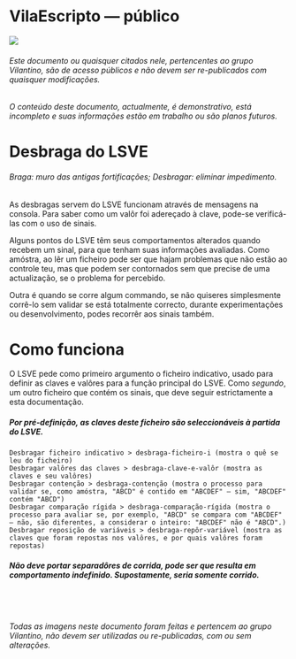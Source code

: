 ﻿# VilaEscripto — público
<img src="https://user-images.githubusercontent.com/118770355/232245381-213897db-1ce7-4705-8b57-bba86627b3d5.png"/> 

###### Este documento ou quaisquer citados nele, pertencentes ao grupo Vilantino, são de acesso públicos e não devem ser re-publicados com quaisquer modificações. 

###### O conteúdo deste documento, actualmente, é demonstrativo, está incompleto e suas informações estão em trabalho ou são planos futuros.

# Desbraga do LSVE
###### Braga: muro das antigas fortificações; Desbragar: eliminar impedimento.

As desbragas servem do LSVE funcionam através de mensagens na consola. Para saber como um valôr foi adereçado à clave, pode-se verificá-las com o uso de sinais.

Alguns pontos do LSVE têm seus comportamentos alterados quando recebem um sinal, para que tenham suas informações avaliadas. 
Como amóstra, ao lêr um ficheiro pode ser que hajam problemas que não estão ao controle teu, mas que podem ser contornados sem que precise de uma actualização, se o problema for percebido.

Outra é quando se corre algum commando, se não quiseres simplesmente corrê-lo sem validar se está totalmente correcto, durante experimentações ou desenvolvimento, podes recorrêr aos sinais também.

# Como funciona

O LSVE pede como primeiro argumento o ficheiro indicativo, usado para definir as claves e valôres para a função principal do LSVE. 
Como *segundo*, um outro ficheiro que contém os sinais, que deve seguir estrictamente a esta documentação.

##### Por pré-definição, as claves deste ficheiro são seleccionáveis à partida do LSVE.

	Desbragar ficheiro indicativo > desbraga-ficheiro-i (mostra o quê se leu do ficheiro)
	Desbragar valôres das claves > desbraga-clave-e-valôr (mostra as claves e seu valôres)
	Desbragar contenção > desbraga-contenção (mostra o processo para validar se, como amóstra, "ABCD" é contido em "ABCDEF" ― sim, "ABCDEF" contém "ABCD")
	Desbragar comparação rígida > desbraga-comparação-rígida (mostra o processo para avaliar se, por exemplo, "ABCD" se compara com "ABCDEF" ― não, são diferentes, a considerar o inteiro: "ABCDEF" não é "ABCD".)
	Desbragar reposição de variáveis > desbraga-repôr-variável (mostra as claves que foram repostas nos valôres, e por quais valôres foram repostas)

##### Não deve portar separadôres de corrida, pode ser que resulta em comportamento indefinido. Supostamente, seria somente corrido.

#

&nbsp;

###### Todas as imagens neste documento foram feitas e pertencem ao grupo Vilantino, não devem ser utilizadas ou re-publicadas, com ou sem alterações.